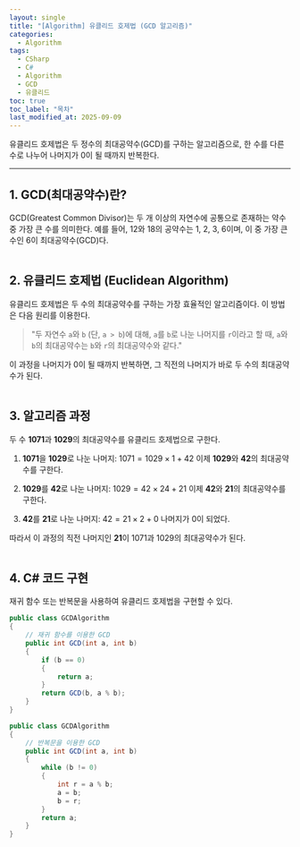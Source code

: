 ```yaml
---
layout: single
title: "[Algorithm] 유클리드 호제법 (GCD 알고리즘)"
categories:
  - Algorithm
tags:
  - CSharp
  - C#
  - Algorithm
  - GCD
  - 유클리드
toc: true
toc_label: "목차"
last_modified_at: 2025-09-09
---
```


유클리드 호제법은 두 정수의 최대공약수(GCD)를 구하는 알고리즘으로, 한 수를 다른 수로 나누어 나머지가 0이 될 때까지 반복한다.

---

## **1. GCD(최대공약수)란?**
GCD(Greatest Common Divisor)는 두 개 이상의 자연수에 공통으로 존재하는 약수 중 가장 큰 수를 의미한다. 예를 들어, 12와 18의 공약수는 1, 2, 3, 6이며, 이 중 가장 큰 수인 6이 최대공약수(GCD)다.
<br>
<br>
## **2. 유클리드 호제법 (Euclidean Algorithm)**
유클리드 호제법은 두 수의 최대공약수를 구하는 가장 효율적인 알고리즘이다. 이 방법은 다음 원리를 이용한다.

> "두 자연수 `a`와 `b` (단, `a > b`)에 대해, `a`를 `b`로 나눈 나머지를 `r`이라고 할 때, `a`와 `b`의 최대공약수는 `b`와 `r`의 최대공약수와 같다."

이 과정을 나머지가 0이 될 때까지 반복하면, 그 직전의 나머지가 바로 두 수의 최대공약수가 된다.
<br>
<br>
## **3. 알고리즘 과정**
두 수 **1071**과 **1029**의 최대공약수를 유클리드 호제법으로 구한다.
1.  **1071**을 **1029**로 나눈 나머지:
    $1071 = 1029 \times 1 + 42$
    이제 **1029**와 **42**의 최대공약수를 구한다.

2.  **1029**를 **42**로 나눈 나머지:
    $1029 = 42 \times 24 + 21$
    이제 **42**와 **21**의 최대공약수를 구한다.

3.  **42**를 **21**로 나눈 나머지:
    $42 = 21 \times 2 + 0$
    나머지가 0이 되었다.<br>

따라서 이 과정의 직전 나머지인 **21**이 1071과 1029의 최대공약수가 된다.
<br>
<br>
## 4. C# 코드 구현
재귀 함수 또는 반복문을 사용하여 유클리드 호제법을 구현할 수 있다.

```csharp
public class GCDAlgorithm
{
    // 재귀 함수를 이용한 GCD
    public int GCD(int a, int b)
    {
        if (b == 0)
        {
            return a;
        }
        return GCD(b, a % b);
    }
}
```

```csharp
public class GCDAlgorithm
{
    // 반복문을 이용한 GCD
    public int GCD(int a, int b)
    {
        while (b != 0)
        {
            int r = a % b;
            a = b;
            b = r;
        }
        return a;
    }
}
```
